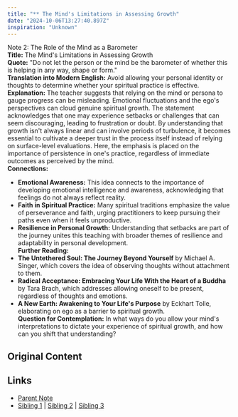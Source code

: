 ```yaml
---
title: "** The Mind's Limitations in Assessing Growth"
date: "2024-10-06T13:27:40.897Z"
inspiration: "Unknown"
---
```


  
Note 2: The Role of the Mind as a Barometer  
**Title:** The Mind's Limitations in Assessing Growth  
**Quote:** "Do not let the person or the mind be the barometer of whether this is helping in any way, shape or form."  
**Translation into Modern English:** Avoid allowing your personal identity or thoughts to determine whether your spiritual practice is effective.  
**Explanation:** The teacher suggests that relying on the mind or persona to gauge progress can be misleading. Emotional fluctuations and the ego's perspectives can cloud genuine spiritual growth. The statement acknowledges that one may experience setbacks or challenges that can seem discouraging, leading to frustration or doubt. By understanding that growth isn't always linear and can involve periods of turbulence, it becomes essential to cultivate a deeper trust in the process itself instead of relying on surface-level evaluations. Here, the emphasis is placed on the importance of persistence in one's practice, regardless of immediate outcomes as perceived by the mind.  
**Connections:**  
- **Emotional Awareness:** This idea connects to the importance of developing emotional intelligence and awareness, acknowledging that feelings do not always reflect reality.  
- **Faith in Spiritual Practice:** Many spiritual traditions emphasize the value of perseverance and faith, urging practitioners to keep pursuing their paths even when it feels unproductive.  
- **Resilience in Personal Growth:** Understanding that setbacks are part of the journey unites this teaching with broader themes of resilience and adaptability in personal development.  
**Further Reading:**  
- **The Untethered Soul: The Journey Beyond Yourself** by Michael A. Singer, which covers the idea of observing thoughts without attachment to them.  
- **Radical Acceptance: Embracing Your Life With the Heart of a Buddha** by Tara Brach, which addresses allowing oneself to be present, regardless of thoughts and emotions.  
- **A New Earth: Awakening to Your Life's Purpose** by Eckhart Tolle, elaborating on ego as a barrier to spiritual growth.  
**Question for Contemplation:** In what ways do you allow your mind's interpretations to dictate your experience of spiritual growth, and how can you shift that understanding?  


## Original Content



## Links

- [Parent Note](/parent-note.md)
- [Sibling 1](/zettel1.md) | [Sibling 2](/zettel2.md) | [Sibling 3](/zettel3.md)
